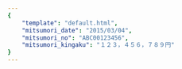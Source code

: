 ```yaml
---
{
    "template": "default.html",
    "mitsumori_date": "2015/03/04",
    "mitsumori_no": "ABC00123456",
    "mitsumori_kingaku": "１２３，４５６，７８９円"
}
---
```

